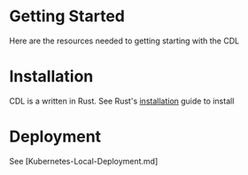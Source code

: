 # Getting Started

Here are the resources needed to getting starting with the CDL

# Installation

CDL is a written in Rust. See Rust's [installation][installation] guide to install

# Deployment

See [Kubernetes-Local-Deployment.md]


[installation]: https://www.rust-lang.org/tools/install
[Kubernetes-Local-Deployment]: https://github.com/epiphany-platform/CommonDataLayer/blob/develop/docs/K8s-Local-Deployment.md